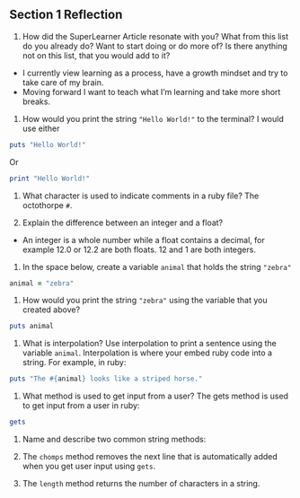## Section 1 Reflection

1. How did the SuperLearner Article resonate with you? What from this list do you already do? Want to start doing or do more of? Is there anything not on this list, that you would add to it?

  - I currently view learning as a process, have a growth mindset and try to take care of my brain.
  - Moving forward I want to teach what I’m learning and take more short breaks.

1. How would you print the string `"Hello World!"` to the terminal?
I would use either
```ruby
puts "Hello World!"
```
Or
```ruby
print "Hello World!"
```

1. What character is used to indicate comments in a ruby file?
The octothorpe `#`.  

1. Explain the difference between an integer and a float?

  - An integer is a whole number while a float contains a decimal, for example 12.0 or 12.2 are both floats.
12 and 1 are both integers.

1. In the space below, create a variable `animal` that holds the string `"zebra"`

```ruby
animal = "zebra"
```

1. How would you print the string `"zebra"` using the variable that you created above?

```ruby
puts animal
```

1. What is interpolation? Use interpolation to print a sentence using the variable `animal`.
Interpolation is where your embed ruby code into a string.
For example, in ruby:
```ruby
puts "The #{animal} looks like a striped horse."
```

1. What method is used to get input from a user?
The gets method is used to get input from a user in ruby:

```ruby
gets
```

1. Name and describe two common string methods:

1. The `chomps` method removes the next line that is automatically added when you get user input using `gets`.
2. The `length` method returns the number of characters in a string.
